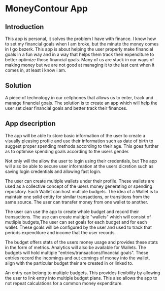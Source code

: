 # MoneyContour App

## Introduction
This app is personal, it solves the problem I have with finance. I know how to set my financial goals when I am broke, but the minute the money comes in I go bezerk.
This app is about helping the user properly make financial goals in a fun way and in a way that helps them track their expenditure to better optimize those financial goals.
Many of us are stuck in our ways of making money but we are not good at managing it to the last cent when it comes in, at least i know i am.

## Solution
A piece of technology in our cellphones that allows us to enter, track and manage financial goals. The solution is to create an app which will help the user set clear financial goals and better track their finances.

## App dsecription
The app will be able to store basic information of the user to create a visually pleasing profile and use their information such as date of birth to suggest proper spending methods according to their age. This goes further as to optimise spending goals according to the users gender.

Not only will the allow the user to login using their credentials, but The app will also be able to secure user information at the users dicretion such as saving login credentials and allowing fast login.

The user can create multiple wallets under their profile. These wallets are used as a collective concept of the users money generating or spending repository. Each Wallet can host mutliple budgets. The idea of a Wallet is to maintain one solid entity for similar transactions, or transitions from the same source. The user can transfer money from one wallet to another.

The user can use the app to create whole budget and record their transactions. The use can create multiple "wallets" which will consist of mutliple budgets,The user can set goals for each budget and for each wallet. These goals will be configured by the user and used to track that periods expenditure and income that the user records.

The budget offers stats of the users money usage and provides these stats in the form of metrics. Analytics will also be available for Wallets. The budgets will hold
multiple "entries/transactions/financial goals". These entries record the incomings and out comings of money into the wallet, align with the particular budget their are created in or linked to.

An entry can belong to multiple budgets. This provides flexibility by allowing the user to link entry into multiple budget plans. This also allows the app to not repeat calculations for a common money expenditure. 


